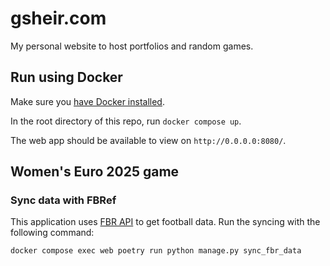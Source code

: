 # gsheir.com

My personal website to host portfolios and random games.

## Run using Docker

Make sure you [have Docker installed](https://docs.docker.com/desktop/).

In the root directory of this repo, run `docker compose up`.

The web app should be available to view on `http://0.0.0.0:8080/`.

## Women's Euro 2025 game

### Sync data with FBRef

This application uses [FBR API](https://fbrapi.com/) to get football data. Run the syncing with the following command:

```
docker compose exec web poetry run python manage.py sync_fbr_data
```

